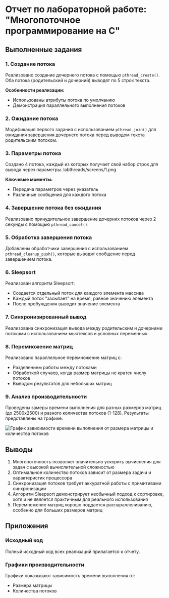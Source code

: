 # Отчет по лабораторной работе: "Многопоточное программирование на C"

## Выполненные задания

### 1. Создание потока
Реализовано создание дочернего потока с помощью `pthread_create()`. Оба потока (родительский и дочерний) выводят по 5 строк текста.

**Особенности реализации:**
- Использованы атрибуты потока по умолчанию
- Демонстрация параллельного выполнения потоков

### 2. Ожидание потока
Модификация первого задания с использованием `pthread_join()` для ожидания завершения дочернего потока перед выводом текста родительским потоком.

### 3. Параметры потока
Создано 4 потока, каждый из которых получает свой набор строк для вывода через параметры.
labthreads/screens/1.png

**Ключевые моменты:**
- Передача параметров через указатель
- Различные сообщения для каждого потока

### 4. Завершение потока без ожидания
Реализовано принудительное завершение дочерних потоков через 2 секунды с помощью `pthread_cancel()`.

### 5. Обработка завершения потока
Добавлены обработчики завершения с использованием `pthread_cleanup_push()`, которые выводят сообщение перед завершением потока.

### 6. Sleepsort
Реализован алгоритм Sleepsort:
- Создается отдельный поток для каждого элемента массива
- Каждый поток "засыпает" на время, равное значению элемента
- После пробуждения выводит значение элемента

### 7. Синхронизированный вывод
Реализована синхронизация вывода между родительским и дочерними потоками с использованием мьютексов и условных переменных.

### 8. Перемножение матриц
Реализовано параллельное перемножение матриц с:
- Разделением работы между потоками
- Обработкой случаев, когда размер матрицы не кратен числу потоков
- Выводом результатов для небольших матриц

### 9. Анализ производительности
Проведены замеры времени выполнения для разных размеров матриц (до 2500x2500) и разного количества потоков (1-128). Результаты представлены на графике:

![График зависимости времени выполнения от размера матрицы и количества потоков](Figure_1.png)

## Выводы

1. Многопоточность позволяет значительно ускорить вычисления для задач с высокой вычислительной сложностью
2. Оптимальное количество потоков зависит от размера задачи и характеристик процессора
3. Синхронизация потоков требует аккуратной работы с примитивами синхронизации
4. Алгоритм Sleepsort демонстрирует необычный подход к сортировке, хотя и не является практичным для реального использования
5. Перемножение матриц хорошо поддается распараллеливанию, особенно для больших размеров матриц

## Приложения

### Исходный код
Полный исходный код всех реализаций прилагается к отчету.

### Графики производительности
Графики показывают зависимость времени выполнения от:
- Размера матрицы
- Количества потоков
